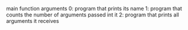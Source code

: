 main function arguments
0: program that prints its name
1: program that counts the number of arguments passed int it
2: program that prints all arguments it receives
